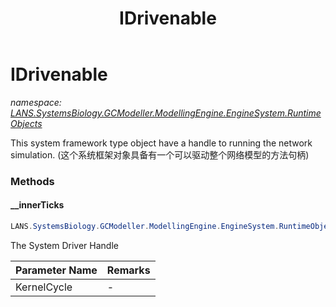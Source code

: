 ﻿---
title: IDrivenable
---

# IDrivenable
_namespace: [LANS.SystemsBiology.GCModeller.ModellingEngine.EngineSystem.RuntimeObjects](N-LANS.SystemsBiology.GCModeller.ModellingEngine.EngineSystem.RuntimeObjects.html)_

This system framework type object have a handle to running the network simulation.
 (这个系统框架对象具备有一个可以驱动整个网络模型的方法句柄)

### Methods

#### __innerTicks
```csharp
LANS.SystemsBiology.GCModeller.ModellingEngine.EngineSystem.RuntimeObjects.IDrivenable.__innerTicks(System.Int32)
```
The System Driver Handle

|Parameter Name|Remarks|
|--------------|-------|
|KernelCycle|-|





